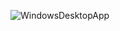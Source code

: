 ![WindowsDesktopApp](https://user-images.githubusercontent.com/54412831/131268851-0a582787-4db0-4f09-b954-046e64607028.png)
